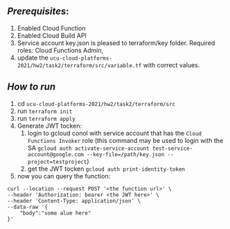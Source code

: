 ## *Prerequisites*: 
1. Enabled Cloud Function 
1. Enabled Cloud Build API 
1. Service account key.json is pleased to terraform/key folder. Required roles: Cloud Functions Admin, 
1. update the `ucu-cloud-platforms-2021/hw2/task2/terraform/src/variable.tf` with correct values.


## *How to run*
1. cd `ucu-cloud-platforms-2021/hw2/task2/terraform/src`
1. run 
`terraform init`
1. run
`terraform apply`
1.  Generate JWT tocken:
	1. login to gcloud conol with service account that has the `Cloud Functions Invoker` role (this command may be used to login with the SA `gcloud auth activate-service-account test-service-account@google.com --key-file=/path/key.json --project=testproject`)
	1. get the JWT tocken `gcloud auth print-identity-token`
1. now you can query the function:

```
curl --location --request POST '<the function url>' \
--header 'Authorization: bearer <the JWT here>' \
--header 'Content-Type: application/json' \
--data-raw '{
    "body":"some alue here"
}'
```
